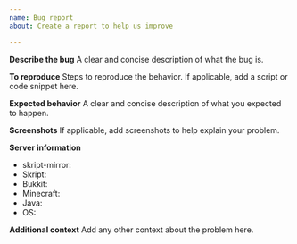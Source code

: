 ```yaml
---
name: Bug report
about: Create a report to help us improve

---
```


**Describe the bug**
A clear and concise description of what the bug is.

**To reproduce**
Steps to reproduce the behavior. If applicable, add a script or code snippet here.

**Expected behavior**
A clear and concise description of what you expected to happen.

**Screenshots**
If applicable, add screenshots to help explain your problem.

**Server information**
- skript-mirror: 
- Skript: 
- Bukkit: 
- Minecraft: 
- Java: 
- OS:

**Additional context**
Add any other context about the problem here.
